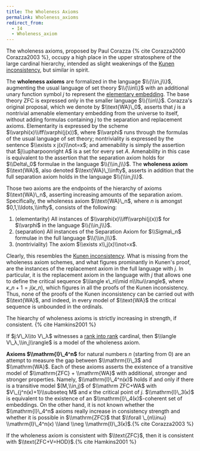 ```yaml
---
title: The Wholeness Axioms
permalink: Wholeness_axioms
redirect_from:
  - I4
  - Wholeness_axiom
---
```



The wholeness axioms, proposed by Paul Corazza
{% cite Corazza2000 Corazza2003 %}, occupy a high place in the
upper stratosphere of the large cardinal hierarchy, intended as slight
weakenings of the [Kunen
inconsistency](Kunen_inconsistency "Kunen inconsistency"),
but similar in spirit.

The **wholeness axioms** are formalized in the language $\\{\\in,j\\}$,
augmenting the usual language of set theory $\\{\\in\\}$ with an
additional unary function symbol $j$ to represent the [elementary
embedding](Elementary_embedding "Elementary embedding").
The base theory ZFC is expressed only in the smaller language
$\\{\\in\\}$. Corazza's original proposal, which we denote by
$\\text{WA}\_0$, asserts that $j$ is a nontrivial amenable elementary
embedding from the universe to itself, without adding formulas
containing $j$ to the separation and replacement axioms. Elementarity is
expressed by the scheme $\\varphi(x)\\iff\\varphi(j(x))$, where
$\\varphi$ runs through the formulas of the usual language of set
theory; nontriviality is expressed by the sentence $\\exists x
j(x)\\not=x$; and amenability is simply the assertion that
$j\\upharpoonright A$ is a set for every set $A$. Amenability in this
case is equivalent to the assertion that the separation axiom holds for
$\\Delta\_0$ formulae in the language $\\{\\in,j\\}$. The **wholeness
axiom** $\\text{WA}$, also denoted $\\text{WA}\_\\infty$, asserts in
addition that the full separation axiom holds in the language
$\\{\\in,j\\}$.

Those two axioms are the endpoints of the hierarchy of axioms
$\\text{WA}\_n$, asserting increasing amounts of the separation axiom.
Specifically, the wholeness axiom $\\text{WA}\_n$, where $n$ is amongst
$0,1,\\ldots,\\infty$, consists of the following:

1.  (elementarity) All instances of $\\varphi(x)\\iff\\varphi(j(x))$ for
    $\\varphi$ in the language $\\{\\in,j\\}$.
2.  (separation) All instances of the Separation Axiom for $\\Sigma\_n$
    formulae in the full language $\\{\\in,j\\}$.
3.  (nontriviality) The axiom $\\exists x\\,j(x)\\not=x$.

Clearly, this resembles the [Kunen
inconsistency](Kunen_inconsistency "Kunen inconsistency").
What is missing from the wholeness axiom schemes, and what figures
prominantly in Kunen's proof, are the instances of the replacement axiom
in the full language with $j$. In particular, it is the replacement
axiom in the language with $j$ that allows one to define the critical
sequence $\\langle κ\_n\\mid n\\ltω\\rangle$, where
$κ\_{n+1}=j(κ\_n)$, which figures in all the proofs of the
Kunen inconsistency. Thus, none of the proofs of the Kunen inconsistency
can be carried out with $\\text{WA}$, and indeed, in every model of
$\\text{WA}$ the critical sequence is unbounded in the ordinals.

The hiearchy of wholeness axioms is strictly increasing in strength, if
consistent. {% cite Hamkins2001 %}

If $j:V\_λ\\to V\_λ$ witnesses a [rank into
rank](Rank_into_rank "Rank into rank")
cardinal, then $\\langle V\_λ,\\in,j\\rangle$ is a model of the
wholeness axiom.

**Axioms $\\mathrm{I}\_4^n$** for natural numbers $n$ (starting from
$0$) are an attempt to measure the gap between $\\mathrm{I}\_3$ and
$\\mathrm{WA}$. Each of these axioms asserts the existence of a
transitive model of $\\mathrm{ZFC} + \\mathrm{WA}$ with additional,
stronger and stronger properties. Namely, $\\mathrm{I}\_4^n(κ)$
holds if and only if there is a transitive model $(M,\\in,j)$ of
$\\mathrm ZFC+WA$ with $V\_{j^n(κ)+1}\\subseteq M$ and $κ$
the critical point of $j$. $\\mathrm{I}\_3(κ)$ is equivalent to the
existence of an $\\mathrm{I}\_4(κ)$-coherent set of embeddings. On the
other hand, it is not known whether the $\\mathrm{I}\_4^n$ axioms really
increase in consistency strength and whether it is possible in
$\\mathrm{ZFC}$ that $\\forall \_{n\\inω} \\mathrm{I}\_4^n(κ)
\\land \\neg
\\mathrm{I}\_3(κ)$.{% cite Corazza2003 %}

If the wholeness axiom is consistent with $\\text{ZFC}$, then it is
consistent with
$\\text{ZFC+V=HOD}$.{% cite Hamkins2001 %}

